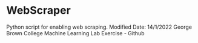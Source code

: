 # WebScraper
Python script for enabling web scraping.
Modified Date: 14/1/2022
George Brown College
Machine Learning Lab Exercise - Github